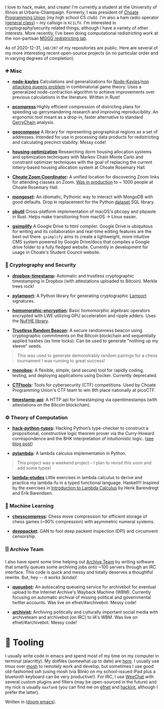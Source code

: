 I love to hack, make, and create! 
I'm currently a student at the University of Illinois at Urbana-Champaign.
Formerly, I was president of [Choate Programming Union](https://cpu.party) (my high school CS club).
I'm also a ham radio operator ([general class](http://www.arrl.org/ham-radio-licenses)) – my callsign is `KC1LTV`. 
I'm interested in cryptography/security related things, although I have a variety of other interests.
More recently, I've been doing computational redistricting work at the non-partisan [MGGG redistricting lab](https://mggg.org/).

As of 2020-12-31, `140/207` of my repositories are public. Here are several of my more interesting recent open-source projects (in no particular order and in varying degrees of completion).

### ➕ Misc
- **[node-kayles](https://github.com/InnovativeInventor/node-kayles)** Calculations and generalizations for [Node-Kayles](https://cs.uwaterloo.ca/journals/JIS/VOL23/Wong/wong24.pdf)/[non attacking queens problem](https://www.maa.org/sites/default/files/may_2006_-_noon55524.pdf) in combinatorial game theory. Uses a generalized node-contraction algorithm to achieve improvements over previous calculations in the literature. Written in Rust!

- **[pcompress](https://github.com/InnovativeInventor/pcompress)** Highly efficient compression of districting plans for speeding up gerrymandering research and improving reproducibility. An ergonomic tool meant as a drop-in, faster alternative to standard [GerryChain](https://github.com/mggg/GerryChain) analysis.

- **[geocompose](https://github.com/InnovativeInventor/geocompose)** A library for representing geographical regions as a set of addresses. Intended for use in processing data products for redistricting and calculating precinct stability. Messy code!

- **[housing-optimization](https://github.com/ChoateProgrammingUnion/housing-optimization)** Researching dorm housing allocation systems and optimization techniques with Markov Chain Monte Carlo and constraint optimizer techniques with the goal of replacing the current lottery-based housing allocation system at Choate Rosemary Hall.

- **[Choate Zoom Coordinator](https://github.com/ChoateProgrammingUnion/zoom-coordinator):** A unified location for discovering Zoom links for attending classes on Zoom. [Was in production](http://web.archive.org/web/20200919175321/https://zoom.choate.edu/) to ~ 1000 people at Choate Rosemary Hall.

- **[mongoset](https://github.com/TadpoleTutoring/mongoset):** An idiomatic, Pythonic way to interact with MongoDB with good defaults. Drop in replacement for the Python [dataset](https://github.com/pudo/dataset) SQL library.

- **[pbutil](https://github.com/InnovativeInventor/pbutil)** Cross-platform implementation of macOS's pbcopy and pbpaste in Rust. Helps make transitioning from macOS -> Linux easier.

- **[gsimplify](https://github.com/ChoateProgrammingUnion/gsimplify)** A Google Drive to html compiler. Google Drive is ubiquitous for writing and its collaboration and real-time editing features are the best out there. `gsimplify` aims to create a lightweight, more intuitive CMS system powered by Google Drive/docs that compiles a Google drive folder to a fully fledged website. Currently in development for usage in Choate's Student Council website.


### 🔑 Cryptography and Security
- **[dropbox-timestamp](https://github.com/InnovativeInventor/dropbox-timestamp):** Automatic and trustless cryptographic timestamping in Dropbox (with attestations uploaded to Bitcoin). Merkle trees rock! 

- **[pylamport](https://github.com/InnovativeInventor/pylamport):** A Python library for generating cryptographic [Lamport](https://en.wikipedia.org/wiki/Lamport_signature) signatures.

- **[homomorphic-encryption](https://github.com/InnovativeInventor/homomorphic-encryption):** Basic homomorphic algebraic operators encrypted with LWE utilizing GPU acceleration and ripple adders. Uses the [NuFHE library](https://github.com/nucypher/nufhe).

- **[Trustless Random Beacon](https://github.com/InnovativeInventor/random-tournament-beacon):** A secure randomness beacon using cryptographic commitments on the Bitcoin blockchain and sequentially applied hashes (as time locks). Can be used to generate "nothing up my sleeve" seeds.
> This was used to generate demonstrably random pairings for a chess tournament I was running to great success! 

- **[monobox](https://github.com/InnovativeInventor/monobox):** A flexible, simple, (and secure) tool for rapidly coding, testing, and deploying applications using Docker. Currently deprecated.

- **[CTFtools](https://github.com/InnovativeInventor/CTFtools):** Tools for cybersecurity (CTF) competitions. Used by Choate Programming Union's CTF team to win 8th place nationally at picoCTF.

- **[timestamp-api](https://github.com/InnovativeInventor/timestamp-api):** A HTTP api for timestamping via opentimestamps (with attestations on the Bitcoin blockchain).

### ⚙️ Theory of Computation
- **[hack-python-types](https://github.com/InnovativeInventor/hack-python-types):** Hacking Python’s type-checker to construct a propositional, constructive logic theorem prover via the Curry-Howard correspondence and the BHK interpretation of intuitionistic logic. ([see blog post](https://max.fan/posts/hacking-python-types/)) 

- **[pylambda](https://github.com/InnovativeInventor/pylambda):** A lambda calculus implementation in Python.

> This project was a weekend project – I plan to revisit this soon and add some types!

- **[lambda-etudes](https://github.com/InnovativeInventor/lambda-etudes)**  Little exercises in lambda calculus to derive and practice my lambda-fu in a typed functional language. Haskell!!! Inspired by the exercises in [Introduction to Lambda Calculus](http://www.cse.chalmers.se/research/group/logic/TypesSS05/Extra/geuvers.pdf) by Henk Barendregt and Erik Barendsen.


### 📖 Machine Learning
- **[chesscompress](https://github.com/InnovativeInventor/chesscompress):** Chess move compression for efficient storage of chess games (~90% compression) with asymmetric numeral systems.

- **[deeppacket](https://github.com/InnovativeInventor/deeppacket):** GAN to fool deep packent inspection (DPI) and circumvent censorship.


### 🗄️ Archive Team
I also have spent some time helping out [Archive Team](https://www.archiveteam.org/) by writing software that smartly queues some archiving jobs onto ~100 servers through an IRC interface. This code is quick and messy and totally deserves a thoughtful rewrite. But, hey -- it works (kinda)!

- **[queuebot](https://github.com/InnovativeInventor/queuebot):** An autoscaling queueing service for archivebot for eventual upload to the Internet Archive's Wayback Machine (WBM). Currently focusing on automatic archival of missing political and governmental twitter accounts. Was live on efnet/#archivebot. Messy code!

- **[archivist](https://github.com/InnovativeInventor/archivist):**  Archiving politically and culturally important social media with archiveteam and archivebot (on IRC) to IA's WBM. Was live on efnet/#archivebot. Messy code!


# 🧰 Tooling
I usually write code in emacs and spend most of my time on my computer in terminal (alacritty). My dotfiles (somewhat up to date) are [here](https://github.com/InnovativeInventor/dotfiles). 
I usually use tmux over [mosh](https://mosh.org/) to remotely work and develop, but sometimes I use good old-fashioned ssh (using mosh (via Blink) on my school-issued iPad plus a bluetooth keyboard can be very productive!). 
For IRC, I use [WeeChat](https://weechat.org/) with several custom plugins and filters (may be open-sourced in the future) and my nick is usually `maxfan8` (you can find me on [efnet](http://www.efnet.org/) and [hackint](https://hackint.org/), although I prefer the latter).

Written in ([doom emacs](https://github.com/hlissner/doom-emacs)).
